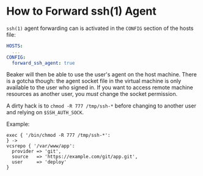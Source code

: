 # How to Forward ssh(1) Agent

`ssh(1)` agent forwarding can is activated in the `CONFIG` section of the hosts
file:

~~~yaml
HOSTS:
  ...
CONFIG:
  forward_ssh_agent: true
~~~

Beaker will then be able to use the user's agent on the host machine.  There is
a gotcha though: the agent socket file in the virtual machine is only available
to the user who signed in.  If you want to access remote machine resources as
another user, you *must* change the socket permission.

A dirty hack is to `chmod -R 777 /tmp/ssh-*` before changing to another user
and relying on `$SSH_AUTH_SOCK`.

Example:

~~~puppet
exec { '/bin/chmod -R 777 /tmp/ssh-*':
} ->
vcsrepo { '/var/www/app':
  provider => 'git',
  source   => 'https://example.com/git/app.git',
  user     => 'deploy'
}
~~~
